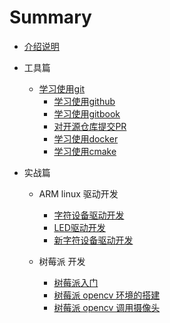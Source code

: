 # Summary

* [介绍说明](README.md)

* 工具篇
    * [学习使用git](learn_git.md)
        * [学习使用github](learn_github.md)
        * [学习使用gitbook](learn_gitbook.md)
        * [对开源仓库提交PR](pull_request.md)
        * [学习使用docker](learn_docker.md)
        * [学习使用cmake](learn_cmake.md)

* 实战篇
    * ARM linux 驱动开发
        * [字符设备驱动开发](develop_character_device_drivers.md)
        * [LED驱动开发](develop_led_driver.md)
        * [新字符设备驱动开发](develop_new_character_device_drivers.md)

    * 树莓派 开发
      * [树莓派入门](raspberryPi.md)
      * [树莓派 opencv 环境的搭建](raspberryPi_opencv.md)
      * [树莓派 opencv 调用摄像头](raspberryPi_camera.md)